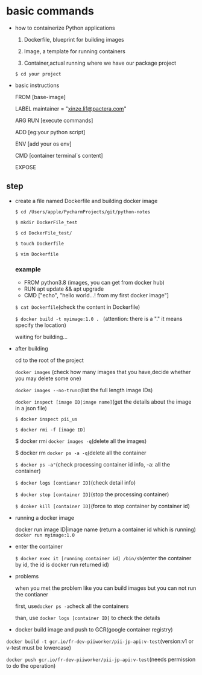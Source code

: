 # basic commands
- how to containerize Python applications
  
    1. Dockerfile, blueprint for building images
       
    2. Image, a template for running containers
       
    3. Container,actual running where we have our package project
  

   `$ cd your project`
- basic instructions
  
    FROM [base-image]
  
    LABEL maintainer = "xinze.li1@pactera.com" 
  
    ARG
    RUN [execute commands]
  
    ADD [eg:your python script]
  
    ENV [add your os env]
  
    CMD [container terminal`s content]
  
    EXPOSE
 ## step
  - create a file named Dockerfile and building docker image 
    
    `$ cd /Users/apple/PycharmProjects/git/python-notes`
    
    `$ mkdir DockerFile_test`
    
    `$ cd DockerFile_test/`
    
    `$ touch Dockerfile`
    
    `$ vim Dockerfile`
    ### example
    - FROM python3.8 (images, you can get from docker hub)
    - RUN apt update && apt upgrade
    - CMD ["echo", "hello world...! from my first docker image"]

    `$ cat Dockerfile`(check the content in Dockerfile)
    
    `$ docker build -t myimage:1.0 . ` (attention: there is a "." it means specify the location)
    
    waiting for building...
    
  - after building 
    
    cd to the root of the project 
    
    `docker images` (check how many images that you have,decide whether you may delete some one)
    
    `docker images --no-trunc`(list the full length image IDs)
    
    `docker inspect [image ID|image name]`(get the details about the image in a json file)
    
    `$ docker inspect pii_us `
    
    `$ docker rmi -f [image ID]`
    
    $ docker rmi `docker images -q`(delete all the images)
    
    $ docker rm `docker ps -a -q`(delete all the container
    
    `$ docker ps -a"`(check processing container id info, -a: all the container)
    
    `$ docker logs [contianer ID]`(check detail info)
    
    `$ docker stop [container ID]`(stop the processing container)
    
    `$ dcoker kill [container ID]`(force to stop container by container id)
    
  - running a docker image 
    
    docker run image ID|image name (return a container id which is running) `docker run myimage:1.0`
    
    
  - enter the container
    
    `$ docker exec it [running container id] /bin/sh`(enter the container by id, the id is docker run returned id)
    
  - problems
    
    when you met the problem like you can build images but you can not run the contianer
    
    first, use`docker ps -a`check all the containers
    
    than, use `docker logs [container ID]` to check the details


  - docker build image and push to GCR(google container registry)

  `docker build -t gcr.io/fr-dev-piiworker/pii-jp-api:v-test`(version:v1 or v-test must be lowercase)

  `docker push gcr.io/fr-dev-piiworker/pii-jp-api:v-test`(needs permission to do the operation)
    